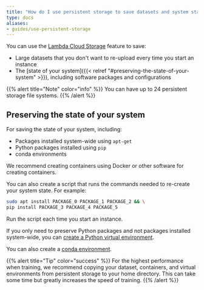 ```yaml
---
title: "How do I use persistent storage to save datasets and system state?"
type: docs
aliases:
- guides/use-persistent-storage
---
```


You can use the
[Lambda Cloud Storage](https://lambdalabs.com/blog/persistent-storage-beta/)
feature to save:

- Large datasets that you don't want to re-upload every time you start an
  instance
- The [state of your system]({{< relref "#preserving-the-state-of-your-system" >}}),
  including software packages and configurations

{{% alert title="Note" color="info" %}}
You can have up to 24 persistent storage file systems.
{{% /alert %}}

## Preserving the state of your system

For saving the state of your system, including:

- Packages installed system-wide using `apt-get`
- Python packages installed using `pip`
- conda environments

We recommend creating containers using Docker or other software for creating
containers.

You can also create a script that runs the commands needed to re-create your
system state. For example:

```bash
sudo apt install PACKAGE_0 PACKAGE_1 PACKAGE_2 && \
pip install PACKAGE_3 PACKAGE_4 PACKAGE_5
```

Run the script each time you start an instance.

If you only need to preserve Python packages and not packages installed
system-wide, you can
[create a Python virtual environment](https://docs.python.org/3/library/venv.html).

You can also create a
[conda environment](https://docs.conda.io/projects/conda/en/latest/user-guide/tasks/manage-environments.html).

{{% alert title="Tip" color="success" %}}
For the highest performance when training, we recommend copying your dataset,
containers, and virtual environments from persistent storage to your home
directory. This can take some time but greatly increases the speed of
training.
{{% /alert %}}
